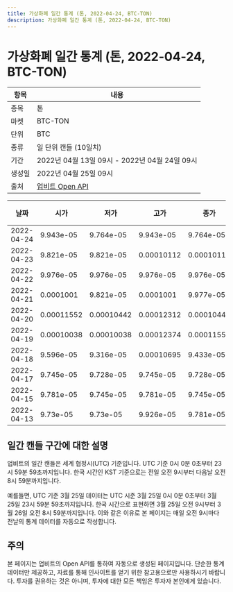 ```yaml
---
title: 가상화폐 일간 통계 (톤, 2022-04-24, BTC-TON)
description: 가상화폐 일간 통계 (톤, 2022-04-24, BTC-TON)
---
```



가상화폐 일간 통계 (톤, 2022-04-24, BTC-TON)
===

|항목|내용|
|--|--|
|종목|톤|
|마켓|BTC-TON|
|단위|BTC|
|종류|일 단위 캔들 (10일치)|
|기간|2022년 04월 13일 09시 - 2022년 04월 24일 09시|
|생성일|2022년 04월 25일 09시|
|출처|[업비트 Open API](https://docs.upbit.com)|


|날짜|시가|저가|고가|종가|비고|
|--|--|--|--|--|--|
|2022-04-24|9.943e-05|9.764e-05|9.943e-05|9.764e-05|    |
|2022-04-23|9.821e-05|9.821e-05|0.00010112|0.00010112|    |
|2022-04-22|9.976e-05|9.976e-05|9.976e-05|9.976e-05|    |
|2022-04-21|0.0001001|9.821e-05|0.0001001|9.977e-05|    |
|2022-04-20|0.00011552|0.00010442|0.00012312|0.00010442|    |
|2022-04-19|0.00010038|0.00010038|0.00012374|0.00011552|    |
|2022-04-18|9.596e-05|9.316e-05|0.00010695|9.433e-05|    |
|2022-04-17|9.745e-05|9.728e-05|9.745e-05|9.728e-05|    |
|2022-04-15|9.781e-05|9.745e-05|9.781e-05|9.745e-05|    |
|2022-04-13|9.73e-05|9.73e-05|9.926e-05|9.781e-05|    |


일간 캔들 구간에 대한 설명
---


업비트의 일간 캔들은 세계 협정시(UTC) 기준입니다. 
UTC 기준 0시 0분 0초부터 23시 59분 59초까지입니다. 
한국 시간인 KST 기준으로는 전일 오전 9시부터 다음날 오전 8시 59분까지입니다. 


예를들면, UTC 기준 3월 25일 데이터는 UTC 시준 3월 25일 0시 0분 0초부터 3월 25일 23시 59분 59초까지입니다. 
한국 시간으로 표현하면 3월 25일 오전 9시부터 3월 26일 오전 8시 59분까지입니다. 
이와 같은 이유로 본 페이지는 매일 오전 9시마다 전날의 통계 데이터를 자동으로 작성합니다. 


주의
---


본 페이지는 업비트의 Open API를 통하여 자동으로 생성된 페이지입니다. 
단순한 통계 데이터만 제공하고, 자료를 통해 인사이트를 얻기 위한 참고용으로만 사용하시기 바랍니다. 
투자를 권유하는 것은 아니며, 투자에 대한 모든 책임은 투자자 본인에게 있습니다. 
